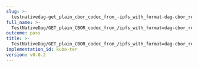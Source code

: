 ```yaml
---
slug: >-
  testnativedag-get_plain_cbor_codec_from_-ipfs_with_format-dag-cbor_returns_the_same_payload_as_the_raw_block-body
full_name: >-
  TestNativeDag/GET_plain_CBOR_codec_from_/ipfs_with_format=dag-cbor_returns_the_same_payload_as_the_raw_block/Body
outcome: pass
title: >-
  TestNativeDag/GET_plain_CBOR_codec_from_/ipfs_with_format=dag-cbor_returns_the_same_payload_as_the_raw_block/Body
implementation_id: kubo-ter
version: v0.0.2
---
```


